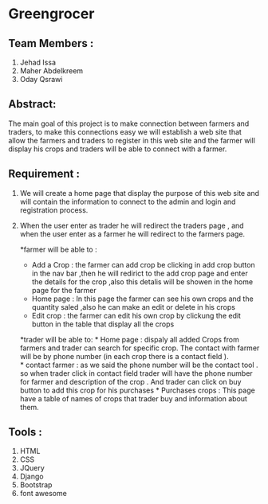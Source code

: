 # Greengrocer



## Team Members : 
1. Jehad Issa
2. Maher Abdelkreem
3. Oday Qsrawi


## Abstract:
The main goal of this project is to make connection between farmers and traders, to make this 
connections easy we will establish a web site that allow the farmers and traders to register in this web 
site and the farmer will display his crops and traders will be able to connect with a farmer.


## Requirement :
1. We will create a home page that display the purpose of this web site and will contain the 
information to connect to the admin and login and registration process.

2. When the user enter as trader he will redirect the traders page , and when the user enter as a 
farmer he will redirect to the farmers page.

    *farmer will be able to :
      * Add a Crop : the farmer can add crop be clicking in add crop button in the nav bar ,then he will redirict to the add crop page and enter the details
      for the crop ,also this detalis will be showen in the home page for the farmer 
      * Home page : In this page the farmer can see his own crops and the quantity saled ,also he can make an edit or delete in his crops  
      * Edit crop : the farmer can edit his own crop by clickung the edit button in the table that display all the crops 
      
    *trader will be able to:
       * Home page : dispaly all added Crops from farmers  and trader can search for specific crop. 
        The contact with farmer will be by phone number (in each crop there is a contact field ).   
       * contact farmer : as we said the phone number will be the contact tool .
        so when trader click in contact field trader will have the phone number for farmer and description of the crop .
        And trader can click on buy button to add this crop for his purchases
       * Purchases crops : This page have a table of names of crops that trader buy and information about them.
       
 ## Tools :
 1. HTML
 2. CSS
 3. JQuery
 4. Django
 5. Bootstrap
 6. font awesome
